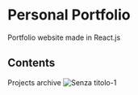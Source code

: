 # Personal Portfolio
Portfolio website made in React.js 
## Contents
Projects archive
![Senza titolo-1](https://github.com/nothowstorygoes/nothowstorygoes.dev-v1/assets/159369503/a0354e79-5df0-4eea-a009-5275656e9b6d)
